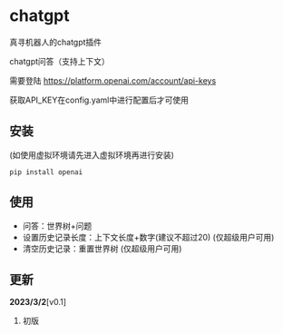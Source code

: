 # chatgpt

真寻机器人的chatgpt插件

chatgpt问答（支持上下文）

需要登陆 https://platform.openai.com/account/api-keys

获取API_KEY在config.yaml中进行配置后才可使用

## 安装

(如使用虚拟环境请先进入虚拟环境再进行安装)

```
pip install openai
```

## 使用

- 问答：世界树+问题
- 设置历史记录长度：上下文长度+数字(建议不超过20) (仅超级用户可用)
- 清空历史记录：重置世界树 (仅超级用户可用)

## 更新

**2023/3/2**[v0.1]

1. 初版

